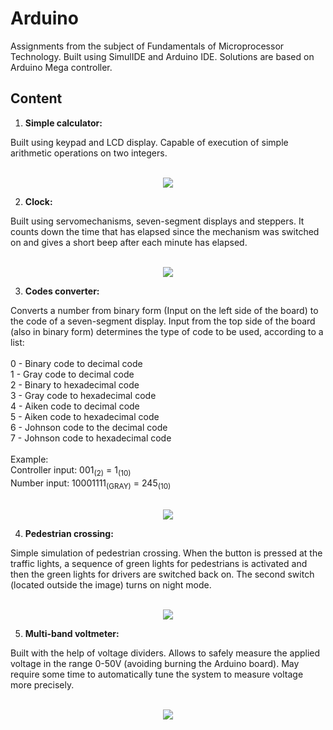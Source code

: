 # Arduino
Assignments from the subject of Fundamentals of Microprocessor Technology. Built using SimulIDE and Arduino IDE. Solutions are based on Arduino Mega controller.

## Content

1. **Simple calculator:**
<div>
Built using keypad and LCD display. Capable of execution of simple arithmetic operations on two integers.
</div>
<br>

<div align="center">
  <p>
    <img src="https://imgur.com/gqKeYy5.jpg"/>
  </p>
</div>

2. **Clock:**
<div>
Built using servomechanisms, seven-segment displays and steppers. It counts down the time that has elapsed since the mechanism was switched on and gives a short beep after each minute has elapsed.
</div>
<br>

<div align="center">
  <p>
    <img src="https://imgur.com/yuxUmyb.jpg"/>
  </p>
</div>

3. **Codes converter:**
<div>
Converts a number from binary form (Input on the left side of the board) to the code of a seven-segment display. Input from the top side of the board (also in binary form) determines the type of code to be used, according to a list:
</div>
<br>

<div>0 - Binary code to decimal code</div>
<div>1 - Gray code to decimal code</div>
<div>2 - Binary to hexadecimal code</div>
<div>3 - Gray code to hexadecimal code</div>
<div>4 - Aiken code to decimal code</div>
<div>5 - Aiken code to hexadecimal code</div>
<div>6 - Johnson code to the decimal code</div>
<div>7 - Johnson code to hexadecimal code</div>
<br>

<div>
Example:
</div>

<div>
Controller input: 001<sub>(2)</sub> = 1<sub>(10)</sub>
</div>
<div>
Number input: 10001111<sub>(GRAY)</sub> = 245<sub>(10)</sub>
</div>

<br>

<div align="center">
  <p>
    <img src="https://imgur.com/KVti58m.jpg"/>
  </p>
</div>

4. **Pedestrian crossing:**
<div>
Simple simulation of pedestrian crossing. When the button is pressed at the traffic lights, a sequence of green lights for pedestrians is activated and then the green lights for drivers are switched back on. The second switch (located outside the image) turns on night mode.
</div>
<br>

<div align="center">
  <p>
    <img src="https://imgur.com/xFK53Ny.jpg"/>
  </p>
</div>

5. **Multi-band voltmeter:**
<div>
Built with the help of voltage dividers. Allows to safely measure the applied voltage in the range 0-50V (avoiding burning the Arduino board). May require some time to automatically tune the system to measure voltage more precisely.
</div>
<br>

<div align="center">
  <p>
    <img src="https://imgur.com/AameOmA.jpg"/>
  </p>
</div>